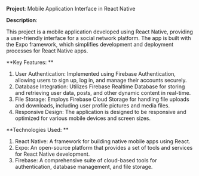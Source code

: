 **Project**: 
Mobile Application Interface in React Native

**Description**:

This project is a mobile application developed using React Native, providing a user-friendly interface for a social network platform. The app is built with the Expo framework, which simplifies development and deployment processes for React Native apps.

**Key Features:
**
1. User Authentication: Implemented using Firebase Authentication, allowing users to sign up, log in, and manage their accounts securely.
2.  Database Integration: Utilizes Firebase Realtime Database for storing and retrieving user data, posts, and other dynamic content in real-time.
3.  File Storage: Employs Firebase Cloud Storage for handling file uploads and downloads, including user profile pictures and media files.
4.  Responsive Design: The application is designed to be responsive and optimized for various mobile devices and screen sizes.

**Technologies Used:
**
1. React Native: A framework for building native mobile apps using React.
2. Expo: An open-source platform that provides a set of tools and services for React Native development.
3. Firebase: A comprehensive suite of cloud-based tools for authentication, database management, and file storage.
